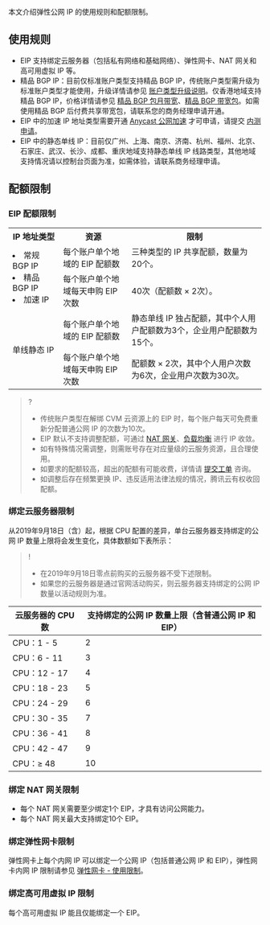 本文介绍弹性公网 IP 的使用规则和配额限制。

## 使用规则
- EIP 支持绑定云服务器（包括私有网络和基础网络）、弹性网卡、NAT 网关和高可用虚拟 IP 等。
- 精品 BGP IP：目前仅标准账户类型支持精品 BGP IP，传统账户类型需升级为标准账户类型才能使用，升级详情请参见 <a href="https://cloud.tencent.com/document/product/1199/49090">账户类型升级说明</a>。仅香港地域支持精品 BGP IP，价格详情请参见 [精品 BGP 包月带宽](https://cloud.tencent.com/document/product/1199/51693#.3Ca-id.3D.22monthly.22.3E.E5.8C.85.E6.9C.88.E5.B8.A6.E5.AE.BD.3C.2Fa.3E)、[精品 BGP 带宽包](https://cloud.tencent.com/document/product/684/15255#.3Ca-id.3D.22cn2.22.3E.E7.B2.BE.E5.93.81-bgp-.E5.B8.A6.E5.AE.BD.E5.8C.85.3C.2Fa.3E)。如需使用精品 BGP 后付费共享带宽包，请联系您的商务经理申请开通。
- EIP 中的加速 IP 地址类型需要开通 [Anycast 公网加速](https://cloud.tencent.com/document/product/644) 才可申请，请提交  [内测申请](https://cloud.tencent.com/apply/p/47mdddtoc56)。
- EIP 中的静态单线 IP：目前仅广州、上海、南京、济南、杭州、福州、北京、石家庄、武汉、长沙、成都、重庆地域支持静态单线 IP 线路类型，其他地域支持情况请以控制台页面为准，如需体验，请联系商务经理申请。

 
## 配额限制
### EIP 配额限制
<table>
<tr>
<th width="20%">IP 地址类型</th><th>资源</th><th>限制</th>
</tr>
<tr>
<td rowspan="2"><li>常规 BGP IP </li><li>精品 BGP IP </li><li>加速 IP </li></td><td>每个账户单个地域的 EIP 配额数</td><td>三种类型的 IP 共享配额，数量为20个。</td>
</tr>
<tr>
<td>每个账户单个地域每天申购 EIP 次数</td><td>40次（配额数 × 2次）。</td>
</tr>
<tr>
<td rowspan="2">单线静态 IP</td><td>每个账户单个地域的 EIP 配额数</td><td>静态单线 IP 独占配额，其中个人用户配额数为3个，企业用户配额数为15个。</td>
</tr>
<tr>
<td>每个账户单个地域每天申购 EIP 次数</td><td>配额数 × 2次，其中个人用户次数为6次，企业用户次数为30次。</td>
</tr>
</table>

>? 
>- 传统账户类型在解绑 CVM 云资源上的 EIP 时，每个账户每天可免费重新分配普通公网 IP 的次数为10次。
>- EIP 默认不支持调整配额，可通过 [NAT 网关](https://cloud.tencent.com/product/nat)、[负载均衡](https://cloud.tencent.com/document/product/214) 进行 IP 收敛。
>  - 如有特殊情况需调整，则需账号存在对应量级的云服务资源，且合理使用。
>  - 如要求的配额较高，超出的配额有可能收费，详情请 [提交工单](https://console.cloud.tencent.com/workorder/category?level1_id=6&level2_id=660&source=0&data_title=%E5%BC%B9%E6%80%A7IP%20&step=1) 咨询。
>  - 如调整后存在频繁更换 IP、违反适用法律法规的情况，腾讯云有权收回配额。
>

### 绑定云服务器限制
从2019年9月18日（含）起，根据 CPU 配置的差异，单台云服务器支持绑定的公网 IP 数量上限将会发生变化，具体数额如下表所示：
>!
>- 在2019年9月18日零点前购买的云服务器不受下述限制。
>- 如果您的云服务器是通过官网活动购买，则云服务器支持绑定的公网 IP 数量以活动规则为准。
>
| 云服务器的 CPU 数 | 支持绑定的公网 IP 数量上限（含普通公网 IP 和 EIP） |
|---------|---------|
| CPU：1 - 5 | 2 |
| CPU：6 - 11 | 3 |
| CPU：12 - 17 | 4 |
| CPU：18 - 23 | 5 |
| CPU：24 - 29 | 6 |
| CPU：30 - 35 | 7 |
| CPU：36 - 41 | 8 |
| CPU：42 - 47 | 9 |
| CPU：≥ 48 | 10 |

### 绑定 NAT 网关限制
- 每个 NAT 网关需要至少绑定1个 EIP，才具有访问公网能力。
- 每个 NAT 网关最大支持绑定10个 EIP。

### 绑定弹性网卡限制
弹性网卡上每个内网 IP 可以绑定一个公网 IP（包括普通公网 IP 和 EIP），弹性网卡内网 IP 限制请参见 [弹性网卡 - 使用限制](https://cloud.tencent.com/document/product/576/18527)。

### 绑定高可用虚拟 IP 限制
每个高可用虚拟 IP 能且仅能绑定一个 EIP。



